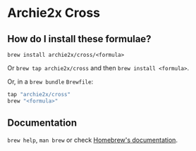 # Archie2x Cross

## How do I install these formulae?

`brew install archie2x/cross/<formula>`

Or `brew tap archie2x/cross` and then `brew install <formula>`.

Or, in a `brew bundle` `Brewfile`:

```ruby
tap "archie2x/cross"
brew "<formula>"
```

## Documentation

`brew help`, `man brew` or check [Homebrew's documentation](https://docs.brew.sh).
